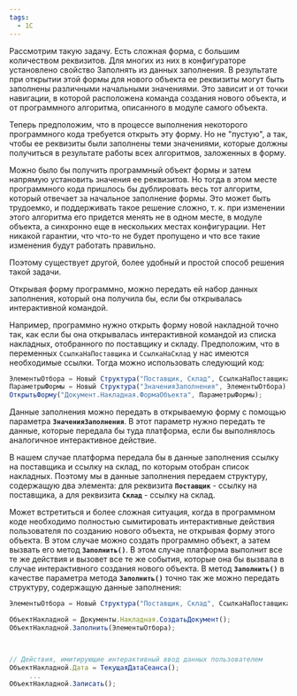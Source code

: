 ```yaml
---
tags:
  - 1С
---
```

Рассмотрим такую задачу. Есть сложная форма, с большим количеством реквизитов. Для многих из них в конфигураторе установлено свойство Заполнять из данных заполнения. В результате при открытии этой формы для нового объекта ее реквизиты могут быть заполнены различными начальными значениями. Это зависит и от точки навигации, в которой расположена команда создания нового объекта, и от программного алгоритма, описанного в модуле самого объекта.

Теперь предположим, что в процессе выполнения некоторого программного кода требуется открыть эту форму. Но не "пустую", а так, чтобы ее реквизиты были заполнены теми значениями, которые должны получиться в результате работы всех алгоритмов, заложенных в форму.

Можно было бы получить программный объект формы и затем напрямую установить значения ее реквизитов. Но тогда в этом месте программного кода пришлось бы дублировать весь тот алгоритм, который отвечает за начальное заполнение формы. Это может быть трудоемко, и поддерживать такое решение сложно, т. к. при изменении этого алгоритма его придется менять не в одном месте, в модуле объекта, а синхронно еще в нескольких местах конфигурации. Нет никакой гарантии, что что-то не будет пропущено и что все такие изменения будут работать правильно.

Поэтому существует другой, более удобный и простой способ решения такой задачи.

Открывая форму программно, можно передать ей набор данных заполнения, который она получила бы, если бы открывалась интерактивной командой.

Например, программно нужно открыть форму новой накладной точно так, как если бы она открывалась интерактивной командой из списка накладных, отобранного по поставщику и складу. Предположим, что в переменных `СсылкаНаПоставщика` и `СсылкаНаСклад` у нас имеются необходимые ссылки. Тогда можно использовать следующий код:

```js
ЭлементыОтбора = Новый Структура("Поставщик, Склад", СсылкаНаПоставщика, СсылкаНаСклад);
ПараметрыФормы = Новый Структура("ЗначенияЗаполнения", ЭлементыОтбора);
ОткрытьФорму("Документ.Накладная.ФормаОбъекта", ПараметрыФормы);
```

Данные заполнения можно передать в открываемую форму с помощью параметра **`ЗначенияЗаполнения`**. В этот параметр нужно передать те данные, которые передала бы туда платформа, если бы выполнялось аналогичное интерактивное действие.

В нашем случае платформа передала бы в данные заполнения ссылку на поставщика и ссылку на склад, по которым отобран список накладных. Поэтому мы в данные заполнения передаем структуру, содержащую два элемента: для реквизита **`Поставщик`** - ссылку на поставщика, а для реквизита **`Склад`** - ссылку на склад.

Может встретиться и более сложная ситуация, когда в программном коде необходимо полностью сымитировать интерактивные действия пользователя по созданию нового объекта, не открывая форму этого объекта. В этом случае можно создать программно объект, а затем вызвать его метод **`Заполнить()`**. В этом случае платформа выполнит все те же действия и вызовет все те же события, которые она бы вызвала в случае интерактивного создания нового объекта. В метод **`Заполнить()`** в качестве параметра метода **`Заполнить()`** точно так же можно передать структуру, содержащую данные заполнения:

```js
ЭлементыОтбора = Новый Структура("Поставщик, Склад", СсылкаНаПоставщика, СсылкаНаСклад);

ОбъектНакладной = Документы.Накладная.СоздатьДокумент();
ОбъектНакладной.Заполнить(ЭлементыОтбора);



// Действия, имитирующие интерактивный ввод данных пользователем
ОбъектНакладной.Дата = ТекущаяДатаСеанса();
     ...
ОбъектНакладной.Записать();
```
